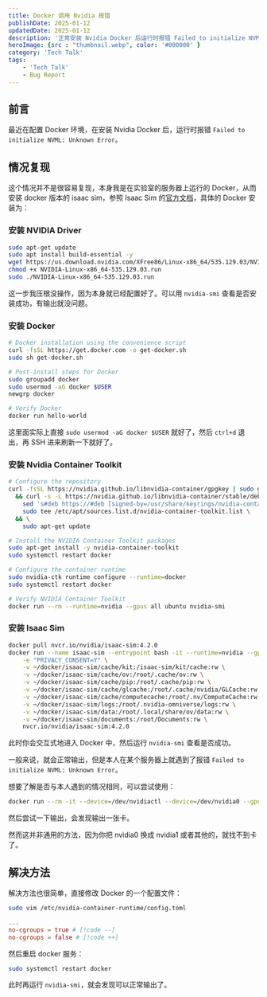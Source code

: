 ```yaml
---
title: Docker 调用 Nvidia 报错
publishDate: 2025-01-12
updatedDate: 2025-01-12
description: '正常安装 Nvidia Docker 后运行时报错 Failed to initialize NVML: Unknown Error。'
heroImage: {src : "thumbnail.webp", color: '#000000' }
category: 'Tech Talk'
tags:
    - 'Tech Talk'
    - Bug Report
---
```


## 前言

最近在配置 Docker 环境，在安装 Nvidia Docker 后，运行时报错 `Failed to initialize NVML: Unknown Error`。

## 情况复现

这个情况并不是很容易复现，本身我是在实验室的服务器上运行的 Docker，从而安装 docker 版本的 isaac sim，参照 Isaac Sim 的[官方文档](https://docs.omniverse.nvidia.com/isaacsim/latest/installation/install_container.html)，具体的 Docker 安装为：

### 安装 NVIDIA Driver

```bash
sudo apt-get update
sudo apt install build-essential -y
wget https://us.download.nvidia.com/XFree86/Linux-x86_64/535.129.03/NVIDIA-Linux-x86_64-535.129.03.run
chmod +x NVIDIA-Linux-x86_64-535.129.03.run
sudo ./NVIDIA-Linux-x86_64-535.129.03.run
```

这一步我压根没操作，因为本身就已经配置好了。可以用 `nvidia-smi` 查看是否安装成功，有输出就没问题。

### 安装 Docker

```bash
# Docker installation using the convenience script
curl -fsSL https://get.docker.com -o get-docker.sh
sudo sh get-docker.sh

# Post-install steps for Docker
sudo groupadd docker
sudo usermod -aG docker $USER
newgrp docker

# Verify Docker
docker run hello-world
```

这里面实际上直接 `sudo usermod -aG docker $USER` 就好了，然后 `ctrl+d` 退出，再 SSH 进来刷新一下就好了。

### 安装 Nvidia Container Toolkit

```bash
# Configure the repository
curl -fsSL https://nvidia.github.io/libnvidia-container/gpgkey | sudo gpg --dearmor -o /usr/share/keyrings/nvidia-container-toolkit-keyring.gpg \
  && curl -s -L https://nvidia.github.io/libnvidia-container/stable/deb/nvidia-container-toolkit.list | \
    sed 's#deb https://#deb [signed-by=/usr/share/keyrings/nvidia-container-toolkit-keyring.gpg] https://#g' | \
    sudo tee /etc/apt/sources.list.d/nvidia-container-toolkit.list \
  && \
    sudo apt-get update

# Install the NVIDIA Container Toolkit packages
sudo apt-get install -y nvidia-container-toolkit
sudo systemctl restart docker

# Configure the container runtime
sudo nvidia-ctk runtime configure --runtime=docker
sudo systemctl restart docker

# Verify NVIDIA Container Toolkit
docker run --rm --runtime=nvidia --gpus all ubuntu nvidia-smi
```

### 安装 Isaac Sim

```bash
docker pull nvcr.io/nvidia/isaac-sim:4.2.0
docker run --name isaac-sim --entrypoint bash -it --runtime=nvidia --gpus all -e "ACCEPT_EULA=Y" --rm --network=host \
    -e "PRIVACY_CONSENT=Y" \
    -v ~/docker/isaac-sim/cache/kit:/isaac-sim/kit/cache:rw \
    -v ~/docker/isaac-sim/cache/ov:/root/.cache/ov:rw \
    -v ~/docker/isaac-sim/cache/pip:/root/.cache/pip:rw \
    -v ~/docker/isaac-sim/cache/glcache:/root/.cache/nvidia/GLCache:rw \
    -v ~/docker/isaac-sim/cache/computecache:/root/.nv/ComputeCache:rw \
    -v ~/docker/isaac-sim/logs:/root/.nvidia-omniverse/logs:rw \
    -v ~/docker/isaac-sim/data:/root/.local/share/ov/data:rw \
    -v ~/docker/isaac-sim/documents:/root/Documents:rw \
    nvcr.io/nvidia/isaac-sim:4.2.0
```

此时你会交互式地进入 Docker 中，然后运行 `nvidia-smi` 查看是否成功。

一般来说，就会正常输出，但是本人在某个服务器上就遇到了报错 `Failed to initialize NVML: Unknown Error`。

想要了解是否与本人遇到的情况相同，可以尝试使用：

```bash
docker run --rm -it --device=/dev/nvidiactl --device=/dev/nvidia0 --gpus all nvcr.io/nvidia/isaac-sim:4.2.0
```

然后尝试一下输出，会发现输出一张卡。

然而这并非通用的方法，因为你把 nvidia0 换成 nvidia1 或者其他的，就找不到卡了。

## 解决方法

解决方法也很简单，直接修改 Docker 的一个配置文件：

```bash
sudo vim /etc/nvidia-container-runtime/config.toml
```

```toml title="config.toml"
...
no-cgroups = true # [!code --]
no-cgroups = false # [!code ++]
```

然后重启 docker 服务：

```bash
sudo systemctl restart docker
```

此时再运行 `nvidia-smi`，就会发现可以正常输出了。
